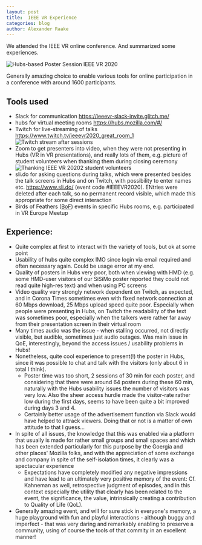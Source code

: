 ```yaml
---
layout: post
title:  IEEE VR Experience
categories: blog
author: Alexander Raake
---
```

We attended the IEEE VR online conference.
And summarized some experiences.

![Hubs-based Poster Session IEEE VR 2020](https://i.imgur.com/Nq0rG3z.jpg)

Generally amazing choice to enable various tools for online participation in a conference with around 1600 participants.

## Tools used
* Slack for communication https://ieeevr-slack-invite.glitch.me/
* hubs for virtual meeting rooms https://hubs.mozilla.com/#/
* Twitch for live-streaming of talks https://www.twitch.tv/ieeevr2020_great_room_1
![Twitch stream after sessions](https://i.imgur.com/30kA2Ln.jpg)
* Zoom to get presenters into video, when they were not presenting in Hubs (VR in VR presentations), and really lots of them, e.g. picture of student volunteers when thanking them during closing ceremony
![Thanking IEEE VR 20202 student volunteers](https://i.imgur.com/izbjx0P.png)
* sli.do for asking questions during talks, which were presented besides the talk screens in Hubs and on Twitch, with possibility to enter names etc. https://www.sli.do/ (event code #IEEEVR2020). ENtries were deleted after each talk, so no permanent record visible, which made this appropriate for some direct interaction
* Birds of Feathers ([BoF](https://en.wikipedia.org/wiki/Birds_of_a_feather_(computing))) events in specific Hubs rooms, e.g. participated in VR Europe Meetup

## Experience:
* Quite complex at first to interact with the variety of tools, but ok at some point
* Usability of hubs quite complex IMO since login via email required and often necessary again. Could be usage error at my end.
* Quality of posters in Hubs very poor, both when viewing with HMD (e.g. some HMD-user visitors of our SiSiMo poster reported they could not read quite high-res text) and when using PC screens
* Video quality very strongly network dependent on Twitch, as expected, and in Corona Times sometimes even with fixed network connection at 60 Mbps download, 25 Mbps upload speed quite poor. Especially when people were presenting in Hubs, on Twitch the readability of the text was sometimes poor, especially when the talkers were rather far away from their presentation screen in their virtual room
* Many times audio was the issue - when stalling occurred, not directly visible, but audible, sometimes just audio outages. Was main issue in QoE, interestingly, beyond the access issues / usability problems in Hubs!
* Nonetheless, quite cool experience to present(!) the poster in Hubs, since it was possible to chat and talk with the visitors (only about 6 in total I think).
    * Poster time was too short, 2 sessions of 30 min for each poster, and considering that there were around 64 posters during these 60 min, naturally with the Hubs usability issues the number of visitors was very low. Also the sheer access hurdle made the visitor-rate rather low during the first days, seems to have been quite a bit improved during days 3 and 4.
    * Certainly better usage of the advertisement function via Slack would have helped to attrack viewers. Doing that or not is a matter of own attitude to that I guess...
* In spite of all issues, the knowledge that this was enabled via a platform that usually is made for rather small groups and small spaces and which has been extended particularly for this purpose by the Goergia and other places' Mozilla folks, and with the appreciation of some exchange and company in spite of the self-isolation times, it clearly was a spectacular experience
    * Expectations have completely modified any negative impressions and have lead to an ultimately very positive memory of the event: Cf. Kahneman as well, retrospective judgment of episodes, and in this context especially the utility that clearly has been related to the event, the significance, the value, intrinsically creating a contribution to Quality of Life (QoL).
* Generally amazing event, and will for sure stick in everyone's memory, a huge playground with fun and playful interactions - although buggy and imperfect - that was very daring and remarkably enabling to preserve a community, using of course the tools of that commity in an excellent manner!

